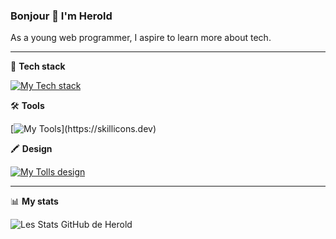 ### Bonjour 👋 I'm Herold

As a young web programmer, I aspire to learn more about tech.

___


🧰 **Tech stack**


[![My Tech stack](https://skillicons.dev/icons?i=bootstrap,sass,react,symfony,mysql,postgres)](https://skillicons.dev)




🛠️ **Tools**


[![My Tools](https://skillicons.dev/icons?i=git,vscode,)](https://skillicons.dev)




🖍️ **Design**


[![My Tolls design](https://skillicons.dev/icons?i=figma)](https://skillicons.dev)


___


📊 **My stats**

![Les Stats GitHub de Herold](https://github-readme-stats.vercel.app/api?username=herold7&show_icons=true&theme=radical)

          


<!--
**Herold7/Herold7** is a ✨ _special_ ✨ repository because its `README.md` (this file) appears on your GitHub profile.

Here are some ideas to get you started:
            
          

- 🔭 I’m currently working on ...
- 🌱 I’m currently learning ...
- 👯 I’m looking to collaborate on ...
- 🤔 I’m looking for help with ...
- 💬 Ask me about ...
- 📫 How to reach me: ...
- 😄 Pronouns: ...
- ⚡ Fun fact: ...
-->
